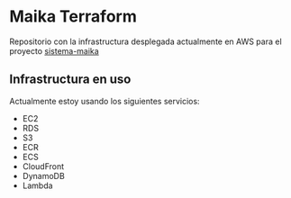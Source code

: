 # Maika Terraform
Repositorio con la infrastructura desplegada actualmente en AWS para el proyecto [sistema-maika](https://github.com/tomycastelli/sistema-maika)

## Infrastructura en uso
Actualmente estoy usando los siguientes servicios:
- EC2
- RDS
- S3
- ECR
- ECS
- CloudFront
- DynamoDB
- Lambda
